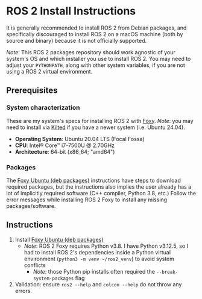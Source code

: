 # ROS 2 Install Instructions

It is generally recommended to install ROS 2 from Debian packages, and specifically discouraged to install ROS 2 on a macOS machine (both by source and binary) because it is not officially supported.

*Note*: This ROS 2 packages repository should work agnostic of your system's OS and which installer you use to install ROS 2. You may need to adjust your `PYTHONPATH`, along with other system variables, if you are not using a ROS 2 virtual environment.

## Prerequisites

### System characterization

These are my system's specs for installing ROS 2 with [Foxy](https://docs.ros.org/en/foxy/index.html).
*Note*: you may need to install via [Kilted](https://docs.ros.org/en/kilted/Installation/Alternatives/Ubuntu-Development-Setup.html) if you have a newer system (i.e. Ubuntu 24.04).

- **Operating System**: Ubuntu 20.04 LTS (Focal Fossa)
- **CPU**: Intel® Core™ i7-7500U @ 2.70GHz
- **Architecture**: 64-bit (x86_64; "amd64")

### Packages

The [Foxy Ubuntu (deb packages)](https://docs.ros.org/en/foxy/Installation/Ubuntu-Install-Debians.html) instructions have steps to download required packages, but the instructions also implies the user already has a lot of implicitly required software (C++ compiler, Python 3.8, etc.) Follow the error messages while installing ROS 2 Foxy to install any missing packages/software.

## Instructions

1. Install [Foxy Ubuntu (deb packages)](https://docs.ros.org/en/foxy/Installation/Ubuntu-Install-Debians.html)
    - *Note*: ROS 2 Foxy requires Python v3.8. I have Python v3.12.5, so I had to install ROS 2's dependencies inside a Python virtual environment (`python3 -m venv ~/ros2_venv`) to avoid system conflicts
        - *Note*: those Python pip installs often required the `--break-system-packages` flag 
1. Validation: ensure `ros2 --help` and `colcon --help` do not throw any errors.